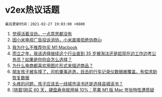 # v2ex热议话题

`最后更新时间：2021-02-27 19:03:00 +0800`

1. [觉得活着没劲，一点意思都没有](https://www.v2ex.com/t/756630)
1. [因小米电视广告投诉消协，小米直接拒绝协商👍](https://www.v2ex.com/t/756703)
1. [我为什么不推荐你买 M1 Macbook](https://www.v2ex.com/t/756744)
1. [而立之年，我该选择继续这个行业直到 35 岁被淘汰还是趁现在边工作边考公务员？如果是你你会怎么选择？](https://www.v2ex.com/t/756688)
1. [为什么电商都喜欢用图片形式来描述商品？](https://www.v2ex.com/t/756683)
1. [朋友孩子被车撞了，司机肇事逃逸，目击的行车记录仪数据被覆盖，有偿求助恢复数据](https://www.v2ex.com/t/756641)
1. [头疼的问题，孩子应该去一线城市读书还是选择县城读书？](https://www.v2ex.com/t/756752)
1. [[转载]刚买 60 天，硬盘寿命就用掉 10%：苹果 M1 版 Mac 夸张特性遭质疑](https://www.v2ex.com/t/756615)

